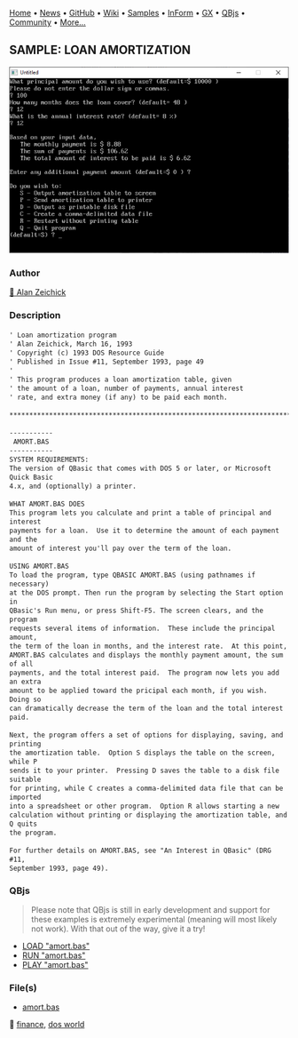 [Home](https://qb64.com) • [News](../../news.md) • [GitHub](https://github.com/QB64Official/qb64) • [Wiki](https://github.com/QB64Official/qb64/wiki) • [Samples](../../samples.md) • [InForm](../../inform.md) • [GX](../../gx.md) • [QBjs](../../qbjs.md) • [Community](../../community.md) • [More...](../../more.md)

## SAMPLE: LOAN AMORTIZATION

![screenshot.png](img/screenshot.png)

### Author

[🐝 Alan Zeichick](../alan-zeichick.md) 

### Description

```text
' Loan amortization program
' Alan Zeichick, March 16, 1993
' Copyright (c) 1993 DOS Resource Guide
' Published in Issue #11, September 1993, page 49
'
' This program produces a loan amortization table, given
' the amount of a loan, number of payments, annual interest
' rate, and extra money (if any) to be paid each month.

******************************************************************************

-----------
 AMORT.BAS
-----------
SYSTEM REQUIREMENTS:
The version of QBasic that comes with DOS 5 or later, or Microsoft Quick Basic 
4.x, and (optionally) a printer.

WHAT AMORT.BAS DOES
This program lets you calculate and print a table of principal and interest 
payments for a loan.  Use it to determine the amount of each payment and the 
amount of interest you'll pay over the term of the loan.

USING AMORT.BAS
To load the program, type QBASIC AMORT.BAS (using pathnames if necessary) 
at the DOS prompt. Then run the program by selecting the Start option in 
QBasic's Run menu, or press Shift-F5. The screen clears, and the program 
requests several items of information.  These include the principal amount, 
the term of the loan in months, and the interest rate.  At this point, 
AMORT.BAS calculates and displays the monthly payment amount, the sum of all 
payments, and the total interest paid.  The program now lets you add an extra 
amount to be applied toward the pricipal each month, if you wish.  Doing so 
can dramatically decrease the term of the loan and the total interest paid.

Next, the program offers a set of options for displaying, saving, and printing 
the amortization table.  Option S displays the table on the screen, while P 
sends it to your printer.  Pressing D saves the table to a disk file suitable 
for printing, while C creates a comma-delimited data file that can be imported 
into a spreadsheet or other program.  Option R allows starting a new 
calculation without printing or displaying the amortization table, and Q quits 
the program.

For further details on AMORT.BAS, see "An Interest in QBasic" (DRG #11, 
September 1993, page 49).
```

### QBjs

> Please note that QBjs is still in early development and support for these examples is extremely experimental (meaning will most likely not work). With that out of the way, give it a try!

* [LOAD "amort.bas"](https://v6p9d9t4.ssl.hwcdn.net/html/5963335/index.html?src=https://qb64.com/samples/loan-amortization/src/amort.bas)
* [RUN "amort.bas"](https://v6p9d9t4.ssl.hwcdn.net/html/5963335/index.html?mode=auto&src=https://qb64.com/samples/loan-amortization/src/amort.bas)
* [PLAY "amort.bas"](https://v6p9d9t4.ssl.hwcdn.net/html/5963335/index.html?mode=play&src=https://qb64.com/samples/loan-amortization/src/amort.bas)

### File(s)

* [amort.bas](src/amort.bas)

🔗 [finance](../finance.md), [dos world](../dos-world.md)
